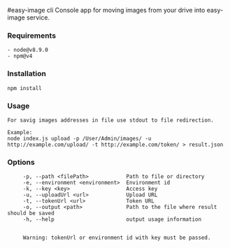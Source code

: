 #easy-image cli
    Console app for moving images from your drive into easy-image service.

### Requirements
    - node@v8.9.0
    - npm@v4
    
### Installation
    npm install
   
### Usage
    For savig images addresses in file use stdout to file redirection.
    
    Example: 
    node index.js upload -p /User/Admin/images/ -u http://example.com/upload/ -t http://example.com/token/ > result.json
    
### Options
         -p, --path <filePath>            Path to file or directory
         -e, --environment <environment>  Environment id
         -k, --key <key>                  Access key
         -u, --uploadUrl <url>            Upload URL
         -t, --tokenUrl <url>             Token URL
         -o, --output <path>              Path to the file where result should be saved
         -h, --help                       output usage information
         
         
         Warning: tokenUrl or environment id with key must be passed.
         
